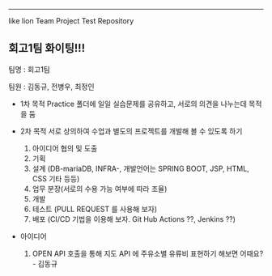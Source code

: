 --------------------------------------------------------------------
like lion Team Project Test Repository

회고1팀 화이팅!!!
--------------------------------------------------------------------

팀명 : 회고1팀

팀원 : 김동규, 전병우, 최정인

- 1차 목적
  Practice 폴더에 일일 실습문제를 공유하고,
  서로의 의견을 나누는데 목적을 둠

- 2차 목적
  서로 상의하여 수업과 별도의 프로젝트를 개발해 볼 수 있도록 하기
  1. 아이디어 협의 및 도출
  2. 기획
  3. 설계 (DB-mariaDB, INFRA-<WSL><Docker><Docker Hub>, 개발언어는 SPRING BOOT, JSP, HTML, CSS 기타 등등)
  4. 업무 분장(서로의 수용 가능 여부에 따라 조율)
  5. 개발
  6. 테스트 (PULL REQUEST 를 사용해 보자)
  7. 배포 (CI/CD 기법을 이용해 보자. Git Hub Actions ??, Jenkins ??)
 
- 아이디어
  1. OPEN API 호출을 통해 지도 API 에 주유소별 유류비 표현하기 해보면 어때요? - 김동규
  
